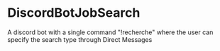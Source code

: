 # DiscordBotJobSearch
A discord bot with a single command "!recherche" where the user can specify the search type through Direct Messages
